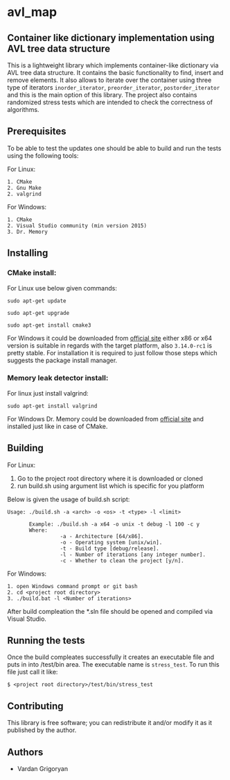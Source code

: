 # avl_map
## Container like dictionary implementation using AVL tree data structure
This is a lightweight library which implements container-like dictionary via AVL tree data structure. It contains the basic functionality to find, insert and remove elements. 
It also allows to iterate over the container using three type of iterators ```inorder_iterator```, ```preorder_iterator```, ```postorder_iterator``` and this is the main option of this library.
The project also contains randomized stress tests which are intended to check the correctness of algorithms.

## Prerequisites
To be able to test the updates one should be able to build and run the tests using the following tools:

For Linux:
```
1. CMake
2. Gnu Make
2. valgrind
```

For Windows:
```
1. CMake
2. Visual Studio community (min version 2015)
3. Dr. Memory
```

## Installing
### CMake install:
For Linux use below given commands:
```
sudo apt-get update

sudo apt-get upgrade

sudo apt-get install cmake3
```

For Windows it could be downloaded from [official site](https://cmake.org/download/) either x86 or x64 version is suitable in regards with the target platform, also ```3.14.0-rc1``` is pretty stable.
For installation it is required to just follow those steps which suggests the package install manager.

### Memory leak detector install:
For linux just install valgrind:
```
sudo apt-get install valgrind
```

For Windows Dr. Memory could be downloaded from [official site](https://drmemory.org/) and installed just like in case of CMake.

## Building
For Linux:
1. Go to the project root directory where it is downloaded or cloned
2. run build.sh using argument list which is specific for you platform

Below is given the usage of build.sh script:
```
Usage: ./build.sh -a <arch> -o <os> -t <type> -l <limit>
       
       Example: ./build.sh -a x64 -o unix -t debug -l 100 -c y
       Where:
                 -a - Architecture [64/x86].
                 -o - Operating system [unix/win].
                 -t - Build type [debug/release].
                 -l - Number of iterations [any integer number].
                 -c - Whether to clean the project [y/n].

```

For Windows:
```
1. open Windows command prompt or git bash
2. cd <project root directory>
3. ./build.bat -l <Number of iterations>
```
After build compleation the *.sln file should be opened and compiled via Visual Studio.

## Running the tests
Once the build compleates successfully it creates an executable file and puts in into <project root directory>/test/bin area.
The executable name is ```stress_test```. To run this file just call it like:
```
$ <project root directory>/test/bin/stress_test
```
## Contributing
This library is free software; you can redistribute it and/or modify it as it published by the author.

## Authors
* Vardan Grigoryan
